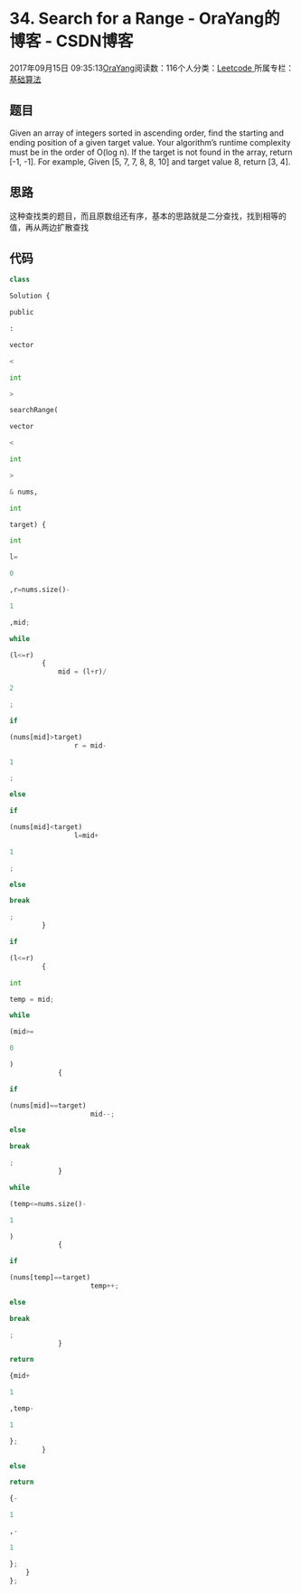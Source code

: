 
# 34. Search for a Range - OraYang的博客 - CSDN博客

2017年09月15日 09:35:13[OraYang](https://me.csdn.net/u010665216)阅读数：116个人分类：[Leetcode																](https://blog.csdn.net/u010665216/article/category/7026962)
所属专栏：[基础算法](https://blog.csdn.net/column/details/16604.html)



## 题目
Given an array of integers sorted in ascending order, find the starting and ending position of a given target value.
Your algorithm’s runtime complexity must be in the order of O(log n).
If the target is not found in the array, return [-1, -1].
For example,
Given [5, 7, 7, 8, 8, 10] and target value 8,
return [3, 4].
## 思路
这种查找类的题目，而且原数组还有序，基本的思路就是二分查找，找到相等的值，再从两边扩散查找
## 代码
```python
class
```
```python
Solution {
```
```python
public
```
```python
:
```
```python
vector
```
```python
<
```
```python
int
```
```python
>
```
```python
searchRange(
```
```python
vector
```
```python
<
```
```python
int
```
```python
>
```
```python
& nums,
```
```python
int
```
```python
target) {
```
```python
int
```
```python
l=
```
```python
0
```
```python
,r=nums.size()-
```
```python
1
```
```python
,mid;
```
```python
while
```
```python
(l<=r)
        {
            mid = (l+r)/
```
```python
2
```
```python
;
```
```python
if
```
```python
(nums[mid]>target)
                r = mid-
```
```python
1
```
```python
;
```
```python
else
```
```python
if
```
```python
(nums[mid]<target)
                l=mid+
```
```python
1
```
```python
;
```
```python
else
```
```python
break
```
```python
;
        }
```
```python
if
```
```python
(l<=r)
        {
```
```python
int
```
```python
temp = mid;
```
```python
while
```
```python
(mid>=
```
```python
0
```
```python
)
            {
```
```python
if
```
```python
(nums[mid]==target)
                    mid--;
```
```python
else
```
```python
break
```
```python
;
            }
```
```python
while
```
```python
(temp<=nums.size()-
```
```python
1
```
```python
)
            {
```
```python
if
```
```python
(nums[temp]==target)
                    temp++;
```
```python
else
```
```python
break
```
```python
;
            }
```
```python
return
```
```python
{mid+
```
```python
1
```
```python
,temp-
```
```python
1
```
```python
};
        }
```
```python
else
```
```python
return
```
```python
{-
```
```python
1
```
```python
,-
```
```python
1
```
```python
};
    }
};
```

